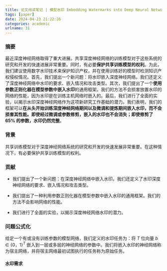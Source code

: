 ```yaml
---
title: 论文阅读笔记 | 模型水印 Embedding Watermarks into Deep Neural Networks
tags: [paper]
date: 2024-04-23 21:22:26
categories: academic
urlname: 31
---
```




### 摘要

最近深度神经网络取得了重大进展。共享深度神经网络的训练模型对于这些系统的研究和开发的快速进展非常重要。同时，有必要**保护共享训练模型的权利**。为此，我们建议使用数字水印技术来保护知识产权，并在使用训练好的模型时检测知识产权侵权情况。首先，我们提出一个新问题：将水印嵌入深度神经网络。我们还定义了深度神经网络中水印的要求、嵌入情况和攻击类型。其次，我们提出了一个**使用参数正则化器在模型参数中嵌入水印**的通用框架。我们的方法不会损害放置水印的网络的性能，因为水印是在训练主机网络时嵌入的。最后，我们进行了全面的实验，以揭示水印深度神经网络作为这项新研究工作基础的潜力。我们表明，我们的框架可以**在从头开始训练深度神经网络期间以及微调和提炼期间嵌入水印，而不会损害其性能。即使经过微调或参数修剪，嵌入的水印也不会消失；即使修剪了 65% 的参数，水印仍然完整**。


### 背景

共享训练模型对于深度神经网络系统的研究和开发的快速发展非常重要。在这种情况下，有必要保护共享训练模型的权利。


### 贡献

- 我们提出了一个新问题：在深度神经网络中嵌入水印。我们还定义了水印深度神经网络的要求、嵌入情况和攻击类型。

- 我们提出了一种利用参数正则化器在模型参数中嵌入水印的通用框架。我们的方法不会影响网络的性能。

- 我们进行了全面的实验，以揭示深度神经网络水印的潜力。



### 问题公式化

给定一个有或没有训练参数的模型网络，我们定义的水印任务为：将 $T$ 位向量 $b \in {\{0，1\}}^T$ 嵌入到一层或多层的神经网络的参数中。我们将嵌入水印的神经网络称为宿主网络，并将宿主网络最初试图执行的任务称为原始任务。

#### 水印需求

